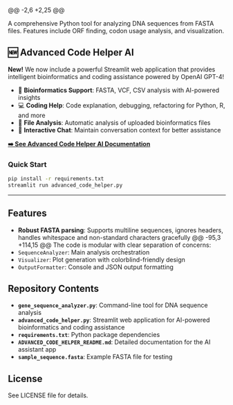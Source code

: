 @@ -2,6 +2,25 @@

A comprehensive Python tool for analyzing DNA sequences from FASTA files. Features include ORF finding, codon usage analysis, and visualization.

## 🆕 Advanced Code Helper AI

**New!** We now include a powerful Streamlit web application that provides intelligent bioinformatics and coding assistance powered by OpenAI GPT-4!

- 🧬 **Bioinformatics Support**: FASTA, VCF, CSV analysis with AI-powered insights
- 💻 **Coding Help**: Code explanation, debugging, refactoring for Python, R, and more
- 📁 **File Analysis**: Automatic analysis of uploaded bioinformatics files
- 💬 **Interactive Chat**: Maintain conversation context for better assistance

[**➡️ See Advanced Code Helper AI Documentation**](ADVANCED_CODE_HELPER_README.md)

### Quick Start
```bash
pip install -r requirements.txt
streamlit run advanced_code_helper.py
```

---

## Features

- **Robust FASTA parsing**: Supports multiline sequences, ignores headers, handles whitespace and non-standard characters gracefully
@@ -95,3 +114,15 @@ The code is modular with clear separation of concerns:
- `SequenceAnalyzer`: Main analysis orchestration
- `Visualizer`: Plot generation with colorblind-friendly design
- `OutputFormatter`: Console and JSON output formatting

## Repository Contents

- **`gene_sequence_analyzer.py`**: Command-line tool for DNA sequence analysis
- **`advanced_code_helper.py`**: Streamlit web application for AI-powered bioinformatics and coding assistance
- **`requirements.txt`**: Python package dependencies
- **`ADVANCED_CODE_HELPER_README.md`**: Detailed documentation for the AI assistant app
- **`sample_sequence.fasta`**: Example FASTA file for testing

## License

See LICENSE file for details.
